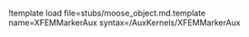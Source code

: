 !template load file=stubs/moose_object.md.template name=XFEMMarkerAux syntax=/AuxKernels/XFEMMarkerAux